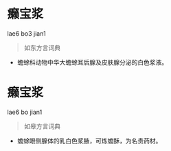 # 癞宝浆
lae6 bo3 jian1
> 如东方言词典
- 蟾蜍科动物中华大蟾蜍耳后腺及皮肤腺分泌的白色浆液。

# 癞宝浆
lae6 bo jian1
> 如皋方言词典
- 蟾蜍眼侧腺体的乳白色浆腋，可炼蟾酥，为名贵药材。
